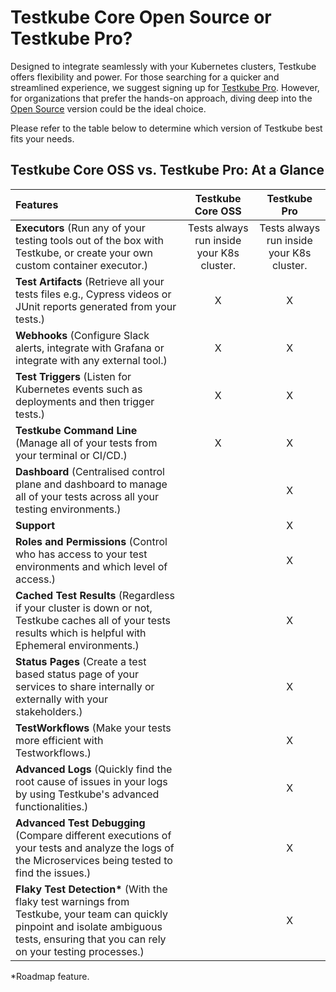 # Testkube Core Open Source or Testkube Pro?

Designed to integrate seamlessly with your Kubernetes clusters, Testkube offers flexibility and power. For those searching for a quicker and streamlined experience, we suggest signing up for [Testkube Pro](https://app.testkube.io/). However, for organizations that prefer the hands-on approach, diving deep into the [Open Source][testkube-oss] version could be the ideal choice.

Please refer to the table below to determine which version of Testkube best fits your needs.

## Testkube Core OSS vs. Testkube Pro: At a Glance

| Features                                                                                                                                                                                   |             Testkube Core OSS             |               Testkube Pro                |
| :----------------------------------------------------------------------------------------------------------------------------------------------------------------------------------------- | :---------------------------------------: | :---------------------------------------: |
| **Executors** (Run any of your testing tools out of the box with Testkube, or create your own custom container executor.)                                                                  | Tests always run inside your K8s cluster. | Tests always run inside your K8s cluster. |
| **Test Artifacts** (Retrieve all your tests files e.g., Cypress videos or JUnit reports generated from your tests.)                                                                        |                     X                     |                     X                     |
| **Webhooks** (Configure Slack alerts, integrate with Grafana or integrate with any external tool.)                                                                                         |                     X                     |                     X                     |
| **Test Triggers** (Listen for Kubernetes events such as deployments and then trigger tests.)                                                                                               |                     X                     |                     X                     |
| **Testkube Command Line** (Manage all of your tests from your terminal or CI/CD.)                                                                                                          |                     X                     |                     X                     |
| **Dashboard** (Centralised control plane and dashboard to manage all of your tests across all your testing environments.)                                                                  |                                           |                     X                     |
| **Support**                                                                                                                                                                                |                                           |                     X                     |
| **Roles and Permissions** (Control who has access to your test environments and which level of access.)                                                                                    |                                           |                     X                     |
| **Cached Test Results** (Regardless if your cluster is down or not, Testkube caches all of your tests results which is helpful with Ephemeral environments.)                               |                                           |                     X                     |
| **Status Pages** (Create a test based status page of your services to share internally or externally with your stakeholders.)                                                              |                                           |                     X                     |
| **TestWorkflows** (Make your tests more efficient with Testworkflows.)                                                                                                                     |                                           |                     X                     |
| **Advanced Logs** (Quickly find the root cause of issues in your logs by using Testkube's advanced functionalities.)                                                                       |                                           |                     X                     |
| **Advanced Test Debugging** (Compare different executions of your tests and analyze the logs of the Microservices being tested to find the issues.)                                        |                                           |                     X                     |
| **Flaky Test Detection\*** (With the flaky test warnings from Testkube, your team can quickly pinpoint and isolate ambiguous tests, ensuring that you can rely on your testing processes.) |                                           |                     X                     |

\*Roadmap feature.

[testkube-oss]: /articles/install/install-oss
